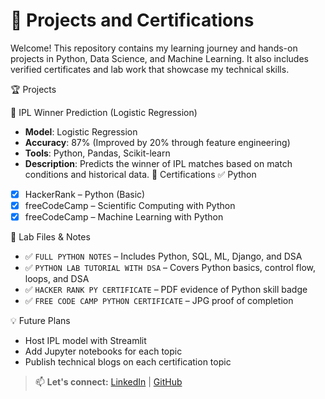 # 🧠 Projects and Certifications 

Welcome! This repository contains my learning journey and hands-on projects in Python, Data Science, and Machine Learning. It also includes verified certificates and lab work that showcase my technical skills.

 🏆 Projects

 🔹 IPL Winner Prediction (Logistic Regression)
- **Model**: Logistic Regression  
- **Accuracy**: 87% (Improved by 20% through feature engineering)  
- **Tools**: Python, Pandas, Scikit-learn  
- **Description**: Predicts the winner of IPL matches based on match conditions and historical data.
  📜 Certifications
✅ Python
- [x] HackerRank – Python (Basic)
- [x] freeCodeCamp – Scientific Computing with Python
- [x] freeCodeCamp – Machine Learning with Python

 🧾 Lab Files & Notes

- ✅ `FULL PYTHON NOTES` – Includes Python, SQL, ML, Django, and DSA
- ✅ `PYTHON LAB TUTORIAL WITH DSA` – Covers Python basics, control flow, loops, and DSA
- ✅ `HACKER RANK PY CERTIFICATE` – PDF evidence of Python skill badge
- ✅ `FREE CODE CAMP PYTHON CERTIFICATE` – JPG proof of completion
 
💡 Future Plans

- Host IPL model with Streamlit
- Add Jupyter notebooks for each topic
- Publish technical blogs on each certification topic

> 📫 **Let's connect:** [LinkedIn](
linkedin.com/in/prashant-gupta-60146b2a9) | [GitHub](https://github.com/Prashant8064)
